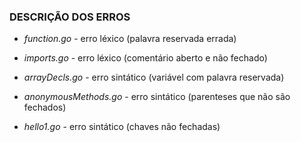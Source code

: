 ### DESCRIÇÃO DOS ERROS

- *function.go* - erro léxico (palavra reservada errada)

- *imports.go* - erro léxico (comentário aberto e não fechado)

- *arrayDecls.go* - erro sintático (variável com palavra reservada)

- *anonymousMethods.go* - erro sintático (parenteses que não são fechados)

- *hello1.go* - erro sintático (chaves não fechadas)
